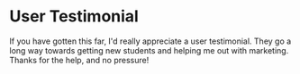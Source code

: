 # User Testimonial
If you have gotten this far, I'd really appreciate a user testimonial. They go a long way towards getting new students and helping me out with marketing. Thanks for the help, and no pressure!
